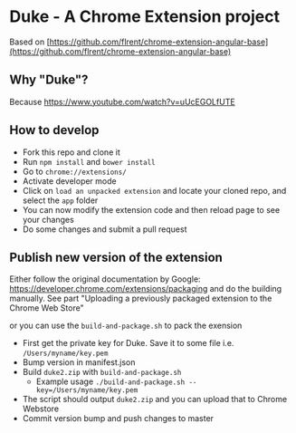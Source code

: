 Duke - A Chrome Extension project
================

Based on  [https://github.com/flrent/chrome-extension-angular-base](https://github.com/flrent/chrome-extension-angular-base)

## Why "Duke"?
Because https://www.youtube.com/watch?v=uUcEGOLfUTE

## How to develop
- Fork this repo and clone it
- Run `npm install` and `bower install`
- Go to `chrome://extensions/`
- Activate developer mode
- Click on  `load an unpacked extension` and locate your cloned repo, and select the `app` folder
- You can now modify the extension code and then reload page to see your changes
- Do some changes and submit a pull request

## Publish new version of the extension
Either follow the original documentation by Google: https://developer.chrome.com/extensions/packaging and do the building manually. See part "Uploading a previously packaged extension to the Chrome Web Store"

or you can use the `build-and-package.sh` to pack the exension

- First get the private key for Duke. Save it to some file i.e. `/Users/myname/key.pem`
- Bump version in manifest.json
- Build `duke2.zip` with `build-and-package.sh`
   - Example usage `./build-and-package.sh --key=/Users/myname/key.pem`
- The script should output `duke2.zip` and you can upload that to Chrome Webstore
- Commit version bump and push changes to master
